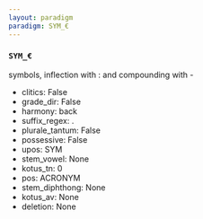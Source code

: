 ```yaml
---
layout: paradigm
paradigm: SYM_€
---
```

### ` SYM_€ `

symbols, inflection with : and compounding with -
* clitics: False
* grade_dir: False
* harmony: back
* suffix_regex: .
* plurale_tantum: False
* possessive: False
* upos: SYM
* stem_vowel: None
* kotus_tn: 0
* pos: ACRONYM
* stem_diphthong: None
* kotus_av: None
* deletion: None

